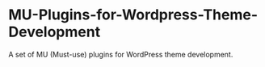 MU-Plugins-for-Wordpress-Theme-Development
==========================================

A set of MU (Must-use) plugins for WordPress theme development.
